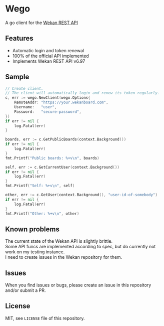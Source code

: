 # Wego
A go client for the [Wekan REST API](https://wekan.github.io/api/v6.97/#wekan-rest-api)  

## Features
- Automatic login and token renewal
- 100% of the official API implemented
- Implements Wekan REST API v6.97

## Sample
```go
// Create client.
// The client will automatically login and renew its token regularly.
c, err := wego.NewClient(wego.Options{
    RemoteAddr: "https://your.wekanboard.com",
    Username:   "user",
    Password:   "secure-password",
})
if err != nil {
    log.Fatal(err)
}

boards, err := c.GetPublicBoards(context.Background())
if err != nil {
    log.Fatal(err)
} 
fmt.Printf("Public boards: %+v\n", boards)

self, err := c.GetCurrentUser(context.Background())
if err != nil {
    log.Fatal(err)
}
fmt.Printf("Self: %+v\n", self)

other, err := c.GetUser(context.Background(), "user-id-of-somebody")
if err != nil {
    log.Fatal(err)
}
fmt.Printf("Other: %+v\n", other)
```

## Known problems
The current state of the Wekan API is slightly brittle.  
Some API funcs are implemented according to spec, but do currently not work on my testing instance.  
I need to create issues in the Wekan repository for them.

## Issues
When you find issues or bugs, please create an issue in this repository and/or submit a PR.

## License
MIT, see `LICENSE` file of this repository.
